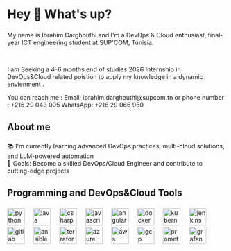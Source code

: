 <h1 align="left">Hey 👋 What's up?</h1>

###

<p align="left">My name is Ibrahim Darghouthi and I'm a DevOps & Cloud enthusiast, final-year ICT engineering student at SUP'COM, Tunisia.</p> <br> 
<p align="left">I am Seeking a 4-6 months end of studies 2026 Internship in DevOps&Cloud related poistion to apply my knowledge in a dynamic envienment .</p> 
<p align="left">You can reach me : Email: ibrahim.darghouthi@supcom.tn or phone number : +216 29 043 005  WhatsApp: +216 29 066 950</p> 

<h2 align="left">About me</h2>

###

<p align="left">📚 I'm currently learning advanced DevOps practices, multi-cloud solutions, and LLM-powered automation<br>🎯 Goals: Become a skilled DevOps/Cloud Engineer and contribute to cutting-edge projects<br>

###

<h2 align="left">Programming and DevOps&Cloud Tools</h2>

###

<div align="left">
  <!-- Programming -->
  <img src="https://cdn.jsdelivr.net/gh/devicons/devicon/icons/python/python-original.svg" height="40" alt="python logo"/>
  <img width="12" />
  <img src="https://cdn.jsdelivr.net/gh/devicons/devicon/icons/java/java-original.svg" height="40" alt="java logo"/>
  <img width="12" />
  <img src="https://cdn.jsdelivr.net/gh/devicons/devicon/icons/csharp/csharp-original.svg" height="40" alt="csharp logo"/>
  <img width="12" />
  <img src="https://cdn.jsdelivr.net/gh/devicons/devicon/icons/javascript/javascript-original.svg" height="40" alt="javascript logo"/>
  <img width="12" />
  <img src="https://cdn.jsdelivr.net/gh/devicons/devicon/icons/angularjs/angularjs-original.svg" height="40" alt="angular logo"/>
  <img width="12" />

  <!-- DevOps & Cloud -->
  <img src="https://cdn.jsdelivr.net/gh/devicons/devicon/icons/docker/docker-original.svg" height="40" alt="docker logo"/>
  <img width="12" />
  <img src="https://cdn.jsdelivr.net/gh/devicons/devicon/icons/kubernetes/kubernetes-plain.svg" height="40" alt="kubernetes logo"/>
  <img width="12" />
  <img src="https://cdn.jsdelivr.net/gh/devicons/devicon/icons/jenkins/jenkins-original.svg" height="40" alt="jenkins logo"/>
  <img width="12" />
  <img src="https://cdn.jsdelivr.net/gh/devicons/devicon/icons/gitlab/gitlab-original.svg" height="40" alt="gitlab logo"/>
  <img width="12" />
  <img src="https://cdn.jsdelivr.net/gh/devicons/devicon/icons/ansible/ansible-original.svg" height="40" alt="ansible logo"/>
  <img width="12" />
  <img src="https://cdn.jsdelivr.net/gh/devicons/devicon/icons/terraform/terraform-original.svg" height="40" alt="terraform logo"/>
  <img width="12" />
  <img src="https://cdn.jsdelivr.net/gh/devicons/devicon/icons/azure/azure-original.svg" height="40" alt="azure logo"/>
  <img width="12" />
  <img src="https://cdn.jsdelivr.net/gh/simple-icons/simple-icons/icons/amazonaws.svg" height="40" alt="aws logo" />

  <img width="12" />
  <img src="https://cdn.jsdelivr.net/gh/devicons/devicon/icons/googlecloud/googlecloud-original.svg" height="40" alt="gcp logo"/>
  <img width="12" />

  <!-- Monitoring -->
  <img src="https://cdn.jsdelivr.net/gh/devicons/devicon/icons/prometheus/prometheus-original.svg" height="40" alt="prometheus logo"/>
  <img width="12" />
  <img src="https://cdn.jsdelivr.net/gh/devicons/devicon/icons/grafana/grafana-original.svg" height="40" alt="grafana logo"/>
</div>
